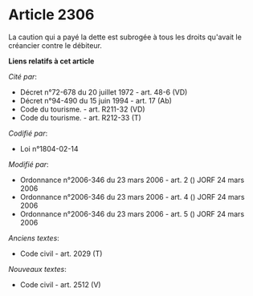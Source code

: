 # Article 2306

La caution qui a payé la dette est subrogée à tous les droits qu'avait le créancier contre le débiteur.

**Liens relatifs à cet article**

_Cité par_:

  - Décret n°72-678 du 20 juillet 1972 - art. 48-6 (VD)
  - Décret n°94-490 du 15 juin 1994 - art. 17 (Ab)
  - Code du tourisme. - art. R211-32 (VD)
  - Code du tourisme. - art. R212-33 (T)

_Codifié par_:

  - Loi n°1804-02-14

_Modifié par_:

  - Ordonnance n°2006-346 du 23 mars 2006 - art. 2 () JORF 24 mars 2006
  - Ordonnance n°2006-346 du 23 mars 2006 - art. 4 () JORF 24 mars 2006
  - Ordonnance n°2006-346 du 23 mars 2006 - art. 5 () JORF 24 mars 2006

_Anciens textes_:

  - Code civil - art. 2029 (T)

_Nouveaux textes_:

  - Code civil - art. 2512 (V)
